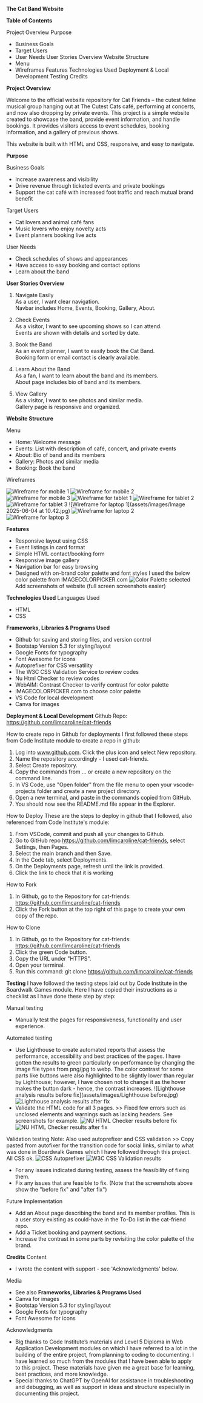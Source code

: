 **The Cat Band Website**

**Table of Contents**

Project Overview
Purpose
- Business Goals
- Target Users
- User Needs
User Stories Overview
Website Structure
- Menu
- Wireframes 
Features
Technologies Used
Deployment & Local Development
Testing
Credits


**Project Overview**

Welcome to the official website repository for Cat Friends – the cutest feline musical group hanging out at The Cutest Cats café, performing at concerts, and now also dropping by private events. This project is a simple website created to showcase the band, provide event information, and handle bookings. It provides visitors access to event schedules, booking information, and a gallery of previous shows. 

This website is built with HTML and CSS, responsive, and easy to navigate.


**Purpose**

Business Goals
- Increase awareness and visibility 
- Drive revenue through ticketed events and private bookings 
- Support the cat café with increased foot traffic and reach mutual brand benefit

Target Users
- Cat lovers and animal café fans  
- Music lovers who enjoy novelty acts  
- Event planners booking live acts  

User Needs
- Check schedules of shows and appearances
- Have access to easy booking and contact options   
- Learn about the band  


**User Stories Overview**

1. Navigate Easily  
As a user, I want clear navigation.  
Navbar includes Home, Events, Booking, Gallery, About.

2. Check Events  
As a visitor, I want to see upcoming shows so I can attend.  
Events are shown with details and sorted by date.

3. Book the Band  
As an event planner, I want to easily book the Cat Band.  
Booking form or email contact is clearly available.

4. Learn About the Band  
As a fan, I want to learn about the band and its members.  
About page includes bio of band and its members.

5. View Gallery  
As a visitor, I want to see photos and similar media.  
Gallery page is responsive and organized.


**Website Structure**

Menu
- Home: Welcome message
- Events: List with description of café, concert, and private events
- About: Bio of band and its members  
- Gallery: Photos and similar media 
- Booking: Book the band 

Wireframes

![Wireframe for mobile 1](assets/images/IMG_1531.jpeg)
![Wireframe for mobile 2](assets/images/IMG_1533.jpeg)
![Wireframe for mobile 3](assets/images/IMG_1534.jpeg)
![Wireframe for tablet 1](assets/images/IMG_1535.jpeg)
![Wireframe for tablet 2](assets/images/IMG_1536.jpeg)
![Wireframe for tablet 3](assets/images/IMG_1537.jpeg)
![Wireframe for laptop 1](assets/images/Image 2025-06-04 at 10.42.jpg)
![Wireframe for laptop 2](assets/images/IMG_1541.jpeg)
![Wireframe for laptop 3](assets/images/IMG_1542.jpeg)


**Features**

- Responsive layout using CSS  
- Event listings in card format  
- Simple HTML contact/booking form  
- Responsive image gallery
- Navigation bar for easy browsing  
- Designed with on-brand color palette and font styles
I used the below color palette from IMAGECOLORPICKER.com
![Color Palette selected](assets/images/color-checker-using-canva-image.jpg)
Add screenshots of website (full screen screenshots easier)


**Technologies Used**
Languages Used
- HTML  
- CSS  


**Frameworks, Libraries & Programs Used**
- Github for saving and storing files, and version control
- Bootstap Version 5.3 for styling/layout
- Google Fonts for typography
- Font Awesome for icons
- Autoprefixer for CSS versatility
- The W3C CSS Validation Service to review codes
- Nu Html Checker to review codes
- WebAIM: Contrast Checker to verify contrast for color palette
- IMAGECOLORPICKER.com to choose color palette
- VS Code for local development 
- Canva for images

**Deployment & Local Development**
Github Repo: https://github.com/limcaroline/cat-friends

How to create repo in Github for deployments
I first followed these steps from Code Institute module to create a repo in github:
1. Log into www.github.com. Click the plus icon and select New repository.
2. Name the repository accordingly - I used cat-friends.
3. Select Create repository.
4. Copy the commands from … or create a new repository on the command line.
5. In VS Code, use "Open folder" from the file menu to open your vscode-projects folder and create a new project directory.
6. Open a new terminal, and paste in the commands copied from GitHub.
7. You should now see the README.md file appear in the Explorer.

How to Deploy
These are the steps to deploy in github that I followed, also referenced from Code Institute's module:
1. From VSCode, commit and push all your changes to Github.
2. Go to GitHub repo https://github.com/limcaroline/cat-friends, select Settings, then Pages.
3. Select the main branch and then Save.
4. In the Code tab, select Deployments.
5. On the Deployments page, refresh until the link is provided.
6. Click the link to check that it is working

How to Fork
1. In Github, go to the Repository for cat-friends: https://github.com/limcaroline/cat-friends
2. Click the Fork button at the top right of this page to create your own copy of the repo.

How to Clone
1. In Github, go to the Repository for cat-friends: https://github.com/limcaroline/cat-friends
2. Click the green Code button.
3. Copy the URL under "HTTPS".
4. Open your terminal.
5. Run this command: git clone https://github.com/limcaroline/cat-friends


**Testing**
I have followed the testing steps laid out by Code Institute in the Boardwalk Games module. Here I have copied their instructions as a checklist as I have done these step by step:

Manual testing
- Manually test the pages for responsiveness, functionality and user experience.

Automated testing
- Use Lighthouse to create automated reports that assess the performance, accessibility and best practices of the pages.
I have gotten the results to green particularly on performance by changing the image file types from png/jpg to webp.
The color contrast for some parts like buttons were also highlighted to be slightly lower than regular by Lighthouse; however, I have chosen not to change it as the hover makes the button dark - hence, the contrast increases. 
![Lighthouse analysis results before fix](assets/images/Lighthouse before.jpg)
![Lighthouse analysis results after fix](assets/images/lighthouse-after.jpg)
- Validate the HTML code for all 3 pages. >> Fixed few errors such as unclosed elements and warnings such as lacking headers. See screenshots for example.
![NU HTML Checker results before fix](assets/images/nu-html-checker-before.jpg)
![NU HTML Checker results after fix](assets/images/nu-html-checker-after.jpg)

Validation testing
Note: Also used autoprefixer and CSS validation >> Copy pasted from autofixer for the transition code for social links, similar to what was done in Boardwalk Games which I have followed through this project. All CSS ok. 
![CSS Autoprefixer](assets/images/autoprefixer-css.jpg)
![W3C CSS Validation results](assets/images/w3c-validation.jpg)
- For any issues indicated during testing, assess the feasibility of fixing them.
- Fix any issues that are feasible to fix. (Note that the screenshots above show the "before fix" and "after fix")

Future Implementation
- Add an About page describing the band and its member profiles. This is a user story existing as could-have in the To-Do list in the cat-friend repo.
- Add a Ticket booking and payment sections.
- Increase the contrast in some parts by revisiting the color palette of the brand.


**Credits**
Content
- I wrote the content with support - see 'Acknowledgments' below.

Media
- See also **Frameworks, Libraries & Programs Used** 
- Canva for images 
- Bootstap Version 5.3 for styling/layout
- Google Fonts for typography
- Font Awesome for icons

Acknowledgments
- Big thanks to Code Institute’s materials and Level 5 Diploma in Web Application Development modules on which I have referred to a lot in the building of the entire project, from planning to coding to documenting. I have learned so much from the modules that I have been able to apply to this project. These materials have given me a great base for learning, best practices, and more knowledge.
- Special thanks to ChatGPT by OpenAI for assistance in troubleshooting and debugging, as well as support in ideas and structure especially in documenting this project.

